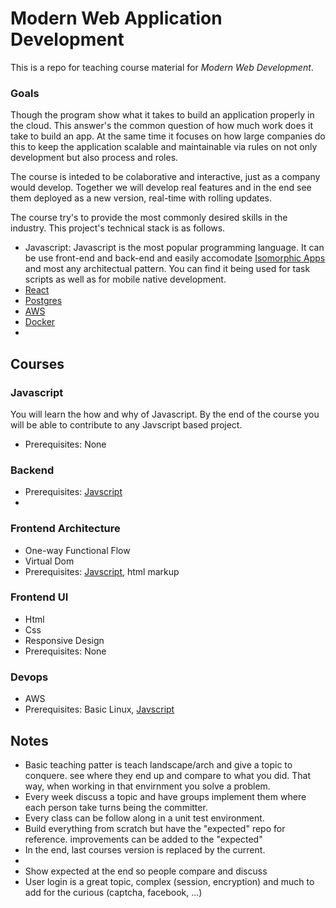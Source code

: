 # Modern Web Application Development #

This is a repo for teaching course material for *Modern Web Development*.

### Goals

Though the program show what it takes to build an application properly in the cloud.  This answer's the common question of how much work does it take to build an app.  At the same time it focuses on how large companies do this to keep the application scalable and maintainable via rules on not only development but also process and roles.

The course is inteded to be colaborative and interactive, just as a company would develop.  Together we will develop real features and in the end see them deployed as a new version, real-time with rolling updates.

The course try's to provide the most commonly desired skills in the industry.  This project's technical stack is as follows.
* Javascript:  Javascript is the most popular programming language.  It can be use front-end and back-end and easily accomodate [Isomorphic Apps]() and most any architectual pattern.  You can find it being used for task scripts as well as for mobile native development.
* [React](https://bitbucket.org/tutorials/markdowndemo)
* [Postgres](https://bitbucket.org/tutorials/markdowndemo)
* [AWS](https://bitbucket.org/tutorials/markdowndemo)
* [Docker](https://bitbucket.org/tutorials/markdowndemo)
* 

## Courses

### Javascript

You will learn the how and why of Javascript.  By the end of the course you will be able to contribute to any Javscript based project.

* Prerequisites: None

### Backend

* Prerequisites: [Javscript](/#javascript)
* 

### Frontend Architecture

* One-way Functional Flow 
* Virtual Dom
* Prerequisites: [Javscript](/#javascript), html markup

### Frontend UI

* Html
* Css 
* Responsive Design
* Prerequisites: None

### Devops

* AWS
* Prerequisites: Basic Linux, [Javscript](/#javascript)


## Notes

* Basic teaching patter is teach landscape/arch and give a topic to conquere.   see where they end up and compare to what you did.  That way, when working in that envirnment you solve a problem.
* Every week discuss a topic and have groups implement them where each person take turns being the committer.
* Every class can be follow along in a unit test environment.
* Build everything from scratch but have the "expected" repo for reference.  improvements can be added to the "expected"
* In the end, last courses version is replaced by the current.
*
* Show expected at the end so people compare and discuss
* User login is a great topic, complex (session, encryption) and much to add for the curious (captcha, facebook, ...)
